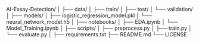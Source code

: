 AI-Essay-Detection/
│
├── data/
│   ├── train/
│   ├── test/
│   └── validation/
│
├── models/
│   ├── logistic_regression_model.pkl
│   └── neural_network_model.h5
│
├── notebooks/
│   ├── EDA.ipynb
│   └── Model_Training.ipynb
│
├── scripts/
│   ├── preprocess.py
│   ├── train.py
│   └── evaluate.py
│
├── requirements.txt
├── README.md
└── LICENSE
